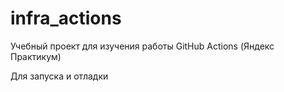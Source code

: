 # infra_actions
Учебный проект для изучения работы GitHub Actions (Яндекс Практикум)

Для запуска и отладки